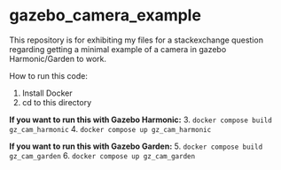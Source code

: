 # gazebo_camera_example
This repository is for exhibiting my files for a stackexchange question regarding getting a minimal example of a camera in gazebo Harmonic/Garden to work.

How to run this code:
1. Install Docker
2. cd to this directory

**If you want to run this with Gazebo Harmonic:**
3. ```docker compose build gz_cam_harmonic```
4. ```docker compose up gz_cam_harmonic```

**If you want to run this with Gazebo Garden:**
5. ```docker compose build gz_cam_garden```
6. ```docker compose up gz_cam_garden``` 
